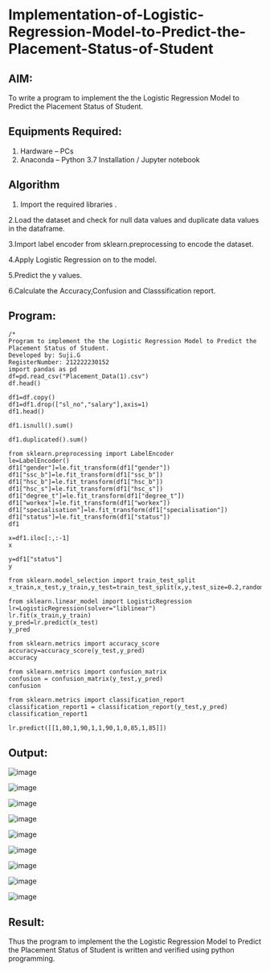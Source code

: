 # Implementation-of-Logistic-Regression-Model-to-Predict-the-Placement-Status-of-Student

## AIM:
To write a program to implement the the Logistic Regression Model to Predict the Placement Status of Student.

## Equipments Required:
1. Hardware – PCs
2. Anaconda – Python 3.7 Installation / Jupyter notebook

## Algorithm

1. Import the required libraries .

2.Load the dataset and check for null data values and duplicate data values in the dataframe.

3.Import label encoder from sklearn.preprocessing to encode the dataset.

4.Apply Logistic Regression on to the model.

5.Predict the y values.

6.Calculate the Accuracy,Confusion and Classsification report. 

## Program:
```
/*
Program to implement the the Logistic Regression Model to Predict the Placement Status of Student.
Developed by: Suji.G
RegisterNumber: 212222230152
import pandas as pd
df=pd.read_csv("Placement_Data(1).csv")
df.head()

df1=df.copy()
df1=df1.drop(["sl_no","salary"],axis=1)
df1.head()

df1.isnull().sum()

df1.duplicated().sum()

from sklearn.preprocessing import LabelEncoder
le=LabelEncoder()
df1["gender"]=le.fit_transform(df1["gender"])
df1["ssc_b"]=le.fit_transform(df1["ssc_b"])
df1["hsc_b"]=le.fit_transform(df1["hsc_b"])
df1["hsc_s"]=le.fit_transform(df1["hsc_s"])
df1["degree_t"]=le.fit_transform(df1["degree_t"])
df1["workex"]=le.fit_transform(df1["workex"])
df1["specialisation"]=le.fit_transform(df1["specialisation"])
df1["status"]=le.fit_transform(df1["status"])
df1

x=df1.iloc[:,:-1]
x

y=df1["status"]
y

from sklearn.model_selection import train_test_split
x_train,x_test,y_train,y_test=train_test_split(x,y,test_size=0.2,random_state=0)

from sklearn.linear_model import LogisticRegression
lr=LogisticRegression(solver="liblinear")
lr.fit(x_train,y_train)
y_pred=lr.predict(x_test)
y_pred

from sklearn.metrics import accuracy_score
accuracy=accuracy_score(y_test,y_pred)
accuracy

from sklearn.metrics import confusion_matrix
confusion = confusion_matrix(y_test,y_pred)
confusion

from sklearn.metrics import classification_report
classification_report1 = classification_report(y_test,y_pred)
classification_report1

lr.predict([[1,80,1,90,1,1,90,1,0,85,1,85]])

```

## Output:
![image](https://github.com/sujigunasekar/Implementation-of-Logistic-Regression-Model-to-Predict-the-Placement-Status-of-Student/assets/119559822/52d21019-5ba7-4bdb-bb35-0bd1b907c388)

![image](https://github.com/sujigunasekar/Implementation-of-Logistic-Regression-Model-to-Predict-the-Placement-Status-of-Student/assets/119559822/d7d01689-8896-40f4-b638-781f8dd88130)

![image](https://github.com/sujigunasekar/Implementation-of-Logistic-Regression-Model-to-Predict-the-Placement-Status-of-Student/assets/119559822/0cbf55b3-ebac-4414-81dc-227d3a59ac13)

![image](https://github.com/sujigunasekar/Implementation-of-Logistic-Regression-Model-to-Predict-the-Placement-Status-of-Student/assets/119559822/69934acc-b2a1-446d-b5e0-1d3dd3782c3f)

![image](https://github.com/sujigunasekar/Implementation-of-Logistic-Regression-Model-to-Predict-the-Placement-Status-of-Student/assets/119559822/fc7f31c4-ea69-4246-9d02-ddb53f520657)

![image](https://github.com/sujigunasekar/Implementation-of-Logistic-Regression-Model-to-Predict-the-Placement-Status-of-Student/assets/119559822/72098a32-9cc0-4cdd-81b3-332747a1ef68)

![image](https://github.com/sujigunasekar/Implementation-of-Logistic-Regression-Model-to-Predict-the-Placement-Status-of-Student/assets/119559822/0cfa67d6-9789-4ab1-9ec2-4ca926be831f)

![image](https://github.com/sujigunasekar/Implementation-of-Logistic-Regression-Model-to-Predict-the-Placement-Status-of-Student/assets/119559822/e74b4b46-5c91-4a54-bd5e-1e216db250fa)

![image](https://github.com/sujigunasekar/Implementation-of-Logistic-Regression-Model-to-Predict-the-Placement-Status-of-Student/assets/119559822/53a89f3d-7d1c-4c43-9c36-d88d5732b61b)



## Result:
Thus the program to implement the the Logistic Regression Model to Predict the Placement Status of Student is written and verified using python programming.
